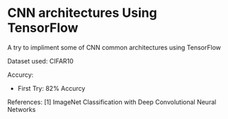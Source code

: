 # CNN architectures Using TensorFlow
A try to impliment some of CNN common architectures using TensorFlow 

Dataset used: CIFAR10

Accurcy: 
- First Try: 82% Accurcy

References: 
[1] ImageNet Classification with Deep Convolutional Neural Networks


